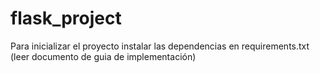 ﻿# flask_project

Para inicializar el proyecto instalar las dependencias en requirements.txt (leer documento de guia de implementación)
